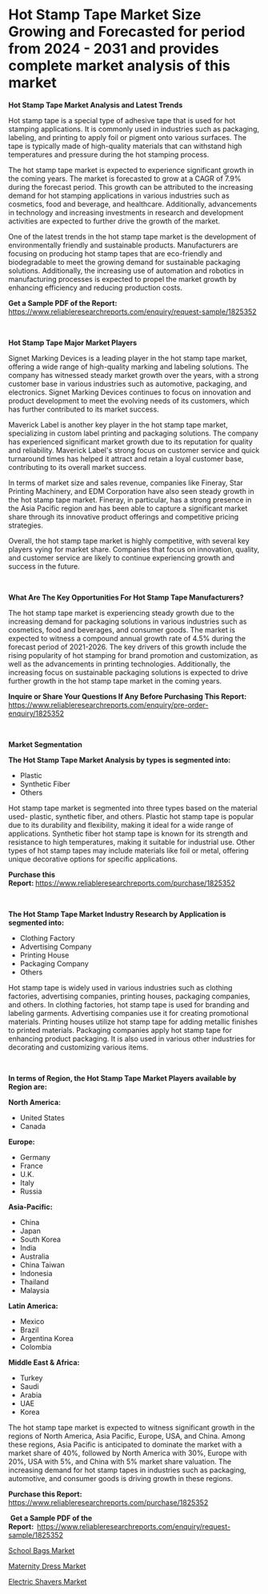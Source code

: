 <p><h1>Hot Stamp Tape Market Size Growing and Forecasted for period from 2024 - 2031 and provides complete market analysis of this market</h1></p><p><strong>Hot Stamp Tape Market Analysis and Latest Trends</strong></p>
<p><p>Hot stamp tape is a special type of adhesive tape that is used for hot stamping applications. It is commonly used in industries such as packaging, labeling, and printing to apply foil or pigment onto various surfaces. The tape is typically made of high-quality materials that can withstand high temperatures and pressure during the hot stamping process.</p><p>The hot stamp tape market is expected to experience significant growth in the coming years. The market is forecasted to grow at a CAGR of 7.9% during the forecast period. This growth can be attributed to the increasing demand for hot stamping applications in various industries such as cosmetics, food and beverage, and healthcare. Additionally, advancements in technology and increasing investments in research and development activities are expected to further drive the growth of the market.</p><p>One of the latest trends in the hot stamp tape market is the development of environmentally friendly and sustainable products. Manufacturers are focusing on producing hot stamp tapes that are eco-friendly and biodegradable to meet the growing demand for sustainable packaging solutions. Additionally, the increasing use of automation and robotics in manufacturing processes is expected to propel the market growth by enhancing efficiency and reducing production costs.</p></p>
<p><strong>Get a Sample PDF of the Report:&nbsp;</strong> <a href="https://www.reliableresearchreports.com/enquiry/request-sample/1825352">https://www.reliableresearchreports.com/enquiry/request-sample/1825352</a></p>
<p>&nbsp;</p>
<p><strong>Hot Stamp Tape Major Market Players</strong></p>
<p><p>Signet Marking Devices is a leading player in the hot stamp tape market, offering a wide range of high-quality marking and labeling solutions. The company has witnessed steady market growth over the years, with a strong customer base in various industries such as automotive, packaging, and electronics. Signet Marking Devices continues to focus on innovation and product development to meet the evolving needs of its customers, which has further contributed to its market success.</p><p>Maverick Label is another key player in the hot stamp tape market, specializing in custom label printing and packaging solutions. The company has experienced significant market growth due to its reputation for quality and reliability. Maverick Label's strong focus on customer service and quick turnaround times has helped it attract and retain a loyal customer base, contributing to its overall market success.</p><p>In terms of market size and sales revenue, companies like Fineray, Star Printing Machinery, and EDM Corporation have also seen steady growth in the hot stamp tape market. Fineray, in particular, has a strong presence in the Asia Pacific region and has been able to capture a significant market share through its innovative product offerings and competitive pricing strategies.</p><p>Overall, the hot stamp tape market is highly competitive, with several key players vying for market share. Companies that focus on innovation, quality, and customer service are likely to continue experiencing growth and success in the future.</p></p>
<p>&nbsp;</p>
<p><strong>What Are The Key Opportunities For Hot Stamp Tape Manufacturers?</strong></p>
<p><p>The hot stamp tape market is experiencing steady growth due to the increasing demand for packaging solutions in various industries such as cosmetics, food and beverages, and consumer goods. The market is expected to witness a compound annual growth rate of 4.5% during the forecast period of 2021-2026. The key drivers of this growth include the rising popularity of hot stamping for brand promotion and customization, as well as the advancements in printing technologies. Additionally, the increasing focus on sustainable packaging solutions is expected to drive further growth in the hot stamp tape market in the coming years.</p></p>
<p><strong>Inquire or Share Your Questions If Any Before Purchasing This Report:</strong> <a href="https://www.reliableresearchreports.com/enquiry/pre-order-enquiry/1825352">https://www.reliableresearchreports.com/enquiry/pre-order-enquiry/1825352</a></p>
<p>&nbsp;</p>
<p><strong>Market Segmentation</strong></p>
<p><strong>The Hot Stamp Tape Market Analysis by types is segmented into:</strong></p>
<p><ul><li>Plastic</li><li>Synthetic Fiber</li><li>Others</li></ul></p>
<p><p>Hot stamp tape market is segmented into three types based on the material used- plastic, synthetic fiber, and others. Plastic hot stamp tape is popular due to its durability and flexibility, making it ideal for a wide range of applications. Synthetic fiber hot stamp tape is known for its strength and resistance to high temperatures, making it suitable for industrial use. Other types of hot stamp tapes may include materials like foil or metal, offering unique decorative options for specific applications.</p></p>
<p><strong>Purchase this Report:&nbsp;</strong><a href="https://www.reliableresearchreports.com/purchase/1825352">https://www.reliableresearchreports.com/purchase/1825352</a></p>
<p>&nbsp;</p>
<p><strong>The Hot Stamp Tape Market Industry Research by Application is segmented into:</strong></p>
<p><ul><li>Clothing Factory</li><li>Advertising Company</li><li>Printing House</li><li>Packaging Company</li><li>Others</li></ul></p>
<p><p>Hot stamp tape is widely used in various industries such as clothing factories, advertising companies, printing houses, packaging companies, and others. In clothing factories, hot stamp tape is used for branding and labeling garments. Advertising companies use it for creating promotional materials. Printing houses utilize hot stamp tape for adding metallic finishes to printed materials. Packaging companies apply hot stamp tape for enhancing product packaging. It is also used in various other industries for decorating and customizing various items.</p></p>
<p>&nbsp;</p>
<p><strong>In terms of Region, the Hot Stamp Tape Market Players available by Region are:</strong></p>
<p>
    <p> <strong> North America: </strong>
        <ul>
            <li>United States</li>
            <li>Canada</li>
        </ul>
        </p> 
    <p> <strong> Europe: </strong>
        <ul>
            <li>Germany</li>
            <li>France</li>
            <li>U.K.</li>
            <li>Italy</li>
            <li>Russia</li>
        </ul>
        </p> 
    <p> <strong> Asia-Pacific: </strong>
        <ul>
            <li>China</li>
            <li>Japan</li>
            <li>South Korea</li>
            <li>India</li>
            <li>Australia</li>
            <li>China Taiwan</li>
            <li>Indonesia</li>
            <li>Thailand</li>
            <li>Malaysia</li>
        </ul>
        </p> 
    <p> <strong> Latin America: </strong>
        <ul>
            <li>Mexico</li>
            <li>Brazil</li>
            <li>Argentina Korea</li>
            <li>Colombia</li>
        </ul>
        </p> 
    <p> <strong> Middle East & Africa: </strong>
        <ul>
            <li>Turkey</li>
            <li>Saudi</li>
            <li>Arabia</li>
            <li>UAE</li>
            <li>Korea</li>
        </ul>
    </p>
    </p>
<p><p>The hot stamp tape market is expected to witness significant growth in the regions of North America, Asia Pacific, Europe, USA, and China. Among these regions, Asia Pacific is anticipated to dominate the market with a market share of 40%, followed by North America with 30%, Europe with 20%, USA with 5%, and China with 5% market share valuation. The increasing demand for hot stamp tapes in industries such as packaging, automotive, and consumer goods is driving growth in these regions.</p></p>
<p><strong>Purchase this Report: </strong><a href="https://www.reliableresearchreports.com/purchase/1825352">https://www.reliableresearchreports.com/purchase/1825352</a></p>
<p>&nbsp;<strong>Get a Sample PDF of the Report:&nbsp;&nbsp;</strong><a href="https://www.reliableresearchreports.com/enquiry/request-sample/1825352">https://www.reliableresearchreports.com/enquiry/request-sample/1825352</a></p>
<p><strong></strong></p>
<p><p><a href="https://github.com/Sinjinluong3e0awx2m195k76/Market-Research-Report-List-1/blob/main/school-bags-market.md">School Bags Market</a></p><p><a href="https://github.com/provorikovar/Market-Research-Report-List-3/blob/main/maternity-dress-market.md">Maternity Dress Market</a></p><p><a href="https://github.com/CliffMedina6/Market-Research-Report-List-4/blob/main/electric-shavers-market.md">Electric Shavers Market</a></p></p>